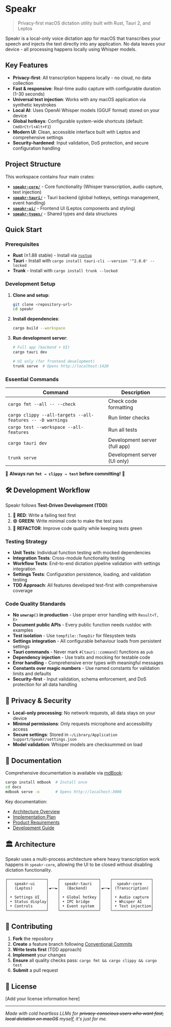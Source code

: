 # Speakr

> Privacy-first macOS dictation utility built with Rust, Tauri 2, and Leptos

Speakr is a local-only voice dictation app for macOS that transcribes your speech and injects the
text directly into any application. No data leaves your device - all processing happens locally
using Whisper models.

## Key Features

- **Privacy-first**: All transcription happens locally - no cloud, no data collection
- **Fast & responsive**: Real-time audio capture with configurable duration (1-30 seconds)
- **Universal text injection**: Works with any macOS application via synthetic keystrokes
- **Local AI**: Uses OpenAI Whisper models (GGUF format) stored on your device
- **Global hotkeys**: Configurable system-wide shortcuts (default: `CmdOrCtrl+Alt+F1`)
- **Modern UI**: Clean, accessible interface built with Leptos and comprehensive settings
- **Security-hardened**: Input validation, DoS protection, and secure configuration handling

## Project Structure

This workspace contains four main crates:

- **[`speakr-core/`](speakr-core/)** - Core functionality (Whisper transcription, audio capture,
  text injection)
- **[`speakr-tauri/`](speakr-tauri/)** - Tauri backend (global hotkeys, settings management, event
  handling)
- **[`speakr-ui/`](speakr-ui/)** - Frontend UI (Leptos components and styling)
- **[`speakr-types/`](speakr-types/)** - Shared types and data structures

## Quick Start

### Prerequisites

- **Rust** (≥1.88 stable) - Install via [`rustup`](https://rustup.rs/)
- **Tauri** - Install with `cargo install tauri-cli --version '^2.0.0' --locked`
- **Trunk** - Install with `cargo install trunk --locked`

### Development Setup

1. **Clone and setup**:

   ```bash
   git clone <repository-url>
   cd speakr
   ```

2. **Install dependencies**:

   ```bash
   cargo build --workspace
   ```

3. **Run development server**:

   ```bash
   # Full app (backend + UI)
   cargo tauri dev

   # UI only (for frontend development)
   trunk serve  # Opens http://localhost:1420
   ```

### Essential Commands

| Command                                                    | Description                   |
| ---------------------------------------------------------- | ----------------------------- |
| `cargo fmt --all -- --check`                               | Check code formatting         |
| `cargo clippy --all-targets --all-features -- -D warnings` | Run linter checks             |
| `cargo test --workspace --all-features`                    | Run all tests                 |
| `cargo tauri dev`                                          | Development server (full app) |
| `trunk serve`                                              | Development server (UI only)  |

🚨 **Always run `fmt → clippy → test` before committing!** 🚨

## 🛠️ Development Workflow

Speakr follows **Test-Driven Development (TDD)**:

1. 🔴 **RED**: Write a failing test first
2. 🟢 **GREEN**: Write minimal code to make the test pass
3. 🔵 **REFACTOR**: Improve code quality while keeping tests green

### Testing Strategy

- **Unit Tests**: Individual function testing with mocked dependencies
- **Integration Tests**: Cross-module functionality testing
- **Workflow Tests**: End-to-end dictation pipeline validation with settings integration
- **Settings Tests**: Configuration persistence, loading, and validation testing
- **TDD Approach**: All features developed test-first with comprehensive coverage

### Code Quality Standards

- **No `unwrap()` in production** - Use proper error handling with `Result<T, E>`
- **Document public APIs** - Every public function needs rustdoc with examples
- **Test isolation** - Use `tempfile::TempDir` for filesystem tests
- **Settings integration** - All configurable behaviour loads from persistent settings
- **Tauri commands** - Never mark `#[tauri::command]` functions as `pub`
- **Dependency injection** - Use traits and mocking for testable code
- **Error handling** - Comprehensive error types with meaningful messages
- **Constants over magic numbers** - Use named constants for validation limits and defaults
- **Security-first** - Input validation, schema enforcement, and DoS protection for all data
  handling

## 🔐 Privacy & Security

- **Local-only processing**: No network requests, all data stays on your device
- **Minimal permissions**: Only requests microphone and accessibility access
- **Secure settings**: Stored in `~/Library/Application Support/Speakr/settings.json`
- **Model validation**: Whisper models are checksummed on load

## 📖 Documentation

Comprehensive documentation is available via [mdBook](https://github.com/rust-lang/mdBook):

```bash
cargo install mdbook  # Install once
cd docs
mdbook serve -o       # Opens http://localhost:3000
```

Key documentation:

- [Architecture Overview](docs/ARCHITECTURE.md)
- [Implementation Plan](docs/IMPLEMENTATION_PLAN.md)
- [Product Requirements](docs/PRD.md)
- [Development Guide](DEVELOPMENT.md)

## 🏛️ Architecture

Speakr uses a multi-process architecture where heavy transcription work happens in `speakr-core`,
allowing the UI to be closed without disabling dictation functionality.

```text
┌─────────────────┐    ┌─────────────────┐    ┌─────────────────┐
│   speakr-ui     │    │  speakr-tauri   │    │  speakr-core    │
│   (Leptos)      │◄──►│   (Backend)     │◄──►│ (Transcription) │
│                 │    │                 │    │                 │
│ • Settings UI   │    │ • Global hotkey │    │ • Audio capture │
│ • Status display│    │ • IPC bridge    │    │ • Whisper AI    │
│ • Controls      │    │ • Event system  │    │ • Text injection│
└─────────────────┘    └─────────────────┘    └─────────────────┘
```

## 🤝 Contributing

1. **Fork** the repository
2. **Create** a feature branch following [Conventional Commits](https://conventionalcommits.org/)
3. **Write tests first** (TDD approach)
4. **Implement** your changes
5. **Ensure** all quality checks pass: `cargo fmt && cargo clippy && cargo test`
6. **Submit** a pull request

## 📄 License

[Add your license information here]

---

_Made with cold heartless LLMs for_ _~~privacy-conscious users who want fast, local dictation on
macOS~~ myself, it's just for me._
